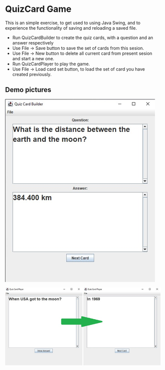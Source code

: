 # QuizCard Game

This is an simple exercise, to get used to using Java Swing, and to experience the functionality of saving and reloading a saved file.

- Run QuizCardBuilder to create the quiz cards, with a question and an answer respectively
- Use File -> Save button to save the set of cards from this sesion.
- Use File -> New button to delete all current card from present sesion and start a new one.
- Run QuizCardPlayer to play the game.
- Use File -> Load card set button, to load the set of card you have created previously.

## Demo pictures
![alt-text](https://github.com/vladpop20/QuizCard_Game/blob/master/Card_Builder.jpg)

![alt-text](https://github.com/vladpop20/QuizCard_Game/blob/master/Card_Player.jpg)
